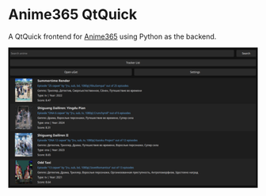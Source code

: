 # Anime365 QtQuick

A QtQuick frontend for [Anime365](https://smotret-anime.org/) using Python as the backend.

![Screenshot](docs/screenshots/main_page.png)
